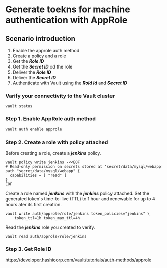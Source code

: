 # Generate toekns for machine authentication with AppRole

## Scenario introduction

1. Enable the approle auth method
2. Create a policy and a role
3. Get the ***Role ID***
4. Get the ***Secret ID*** od the role
5. Deliver the ***Role ID***
6. Deliver the ***Secret ID***
7. Authenticate with Vault using the ***Rold Id*** and ***Secret ID***

### Varify your connectivity to the Vault cluster

```
vault status
```

### Step 1. Enable AppRole auth method

```
vault auth enable approle
```

### Step 2. Create a role with policy attached

Before creating a role, create a ***jenkins*** policy.

```
vault policy write jenkins -<<EOF
# Read-only permission on secrets stored at 'secret/data/mysql/webapp'
path "secret/data/mysql/webapp" {
  capabilities = [ "read" ]
}
EOF

```

Create a role named ***jenkins*** with the ***jenkins*** policy attached. 
Set the generated token's time-to-live (TTL) to 1 hour and renewable
for up to 4 hours ater its first creation. 

```
vault write auth/approle/role/jenkins token_policies="jenkins" \
    token_ttl=1h token_max_ttl=4h

```

Read the ***jenkins*** role you created to verify.

```
vault read auth/approle/role/jenkins
```

### Step 3. Get Role ID

https://developer.hashicorp.com/vault/tutorials/auth-methods/approle